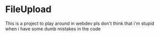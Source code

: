 # FileUpload
This is a project to play around in webdev
pls don't think that i'm stupid when i have some dumb mistakes in the code
